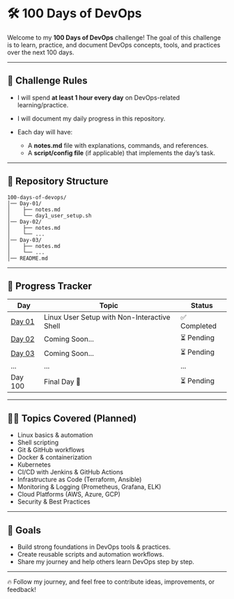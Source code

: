 # 🛠️ 100 Days of DevOps

Welcome to my **100 Days of DevOps** challenge!
The goal of this challenge is to learn, practice, and document DevOps concepts, tools, and practices over the next 100 days.

---

## 📌 Challenge Rules

* I will spend **at least 1 hour every day** on DevOps-related learning/practice.
* I will document my daily progress in this repository.
* Each day will have:

  * A **notes.md** file with explanations, commands, and references.
  * A **script/config file** (if applicable) that implements the day’s task.

---

## 📂 Repository Structure

```
100-days-of-devops/
│── Day-01/
│    ├── notes.md
│    └── day1_user_setup.sh
│── Day-02/
│    ├── notes.md
│    └── ...
│── Day-03/
│    ├── notes.md
│    └── ...
│── README.md
```

---

## 📅 Progress Tracker

| Day                         | Topic                                       | Status      |
| --------------------------- | ------------------------------------------- | ----------- |
| [Day 01](./Day-01/notes.md) | Linux User Setup with Non-Interactive Shell | ✅ Completed |
| [Day 02](./Day-02/notes.md) | Coming Soon...                              | ⏳ Pending   |
| [Day 03](./Day-03/notes.md) | Coming Soon...                              | ⏳ Pending   |
| ...                         | ...                                         | ...         |
| Day 100                     | Final Day 🎉                                | ⏳ Pending   |

---

## 🧑‍💻 Topics Covered (Planned)

* Linux basics & automation
* Shell scripting
* Git & GitHub workflows
* Docker & containerization
* Kubernetes
* CI/CD with Jenkins & GitHub Actions
* Infrastructure as Code (Terraform, Ansible)
* Monitoring & Logging (Prometheus, Grafana, ELK)
* Cloud Platforms (AWS, Azure, GCP)
* Security & Best Practices

---

## 🎯 Goals

* Build strong foundations in DevOps tools & practices.
* Create reusable scripts and automation workflows.
* Share my journey and help others learn DevOps step by step.

---

🔥 Follow my journey, and feel free to contribute ideas, improvements, or feedback!


